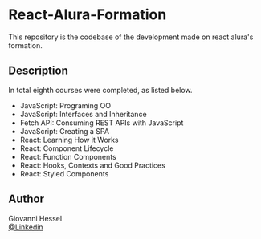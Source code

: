 # React-Alura-Formation

This repository is the codebase of the development made on react alura's formation.

## Description

In total eighth courses were completed, as listed below.

* JavaScript: Programing OO
* JavaScript: Interfaces and Inheritance
* Fetch API: Consuming REST APIs with JavaScript
* JavaScript: Creating a SPA
* React: Learning How it Works
* React: Component Lifecycle
* React: Function Components
* React: Hooks, Contexts and Good Practices
* React: Styled Components

## Author

Giovanni Hessel\
[@Linkedin](https://www.linkedin.com/in/giovanni-garcia-hessel-137b1393/)
